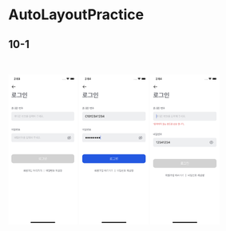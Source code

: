 # AutoLayoutPractice

## 10-1 

<br>

<img src="./storage/img/10-1/10-1-1.png" height="300"> <img src="./storage/img/10-1/10-1-2.png" height="300"> <img src="./storage/img/10-1/10-1-3.png" height="300">

